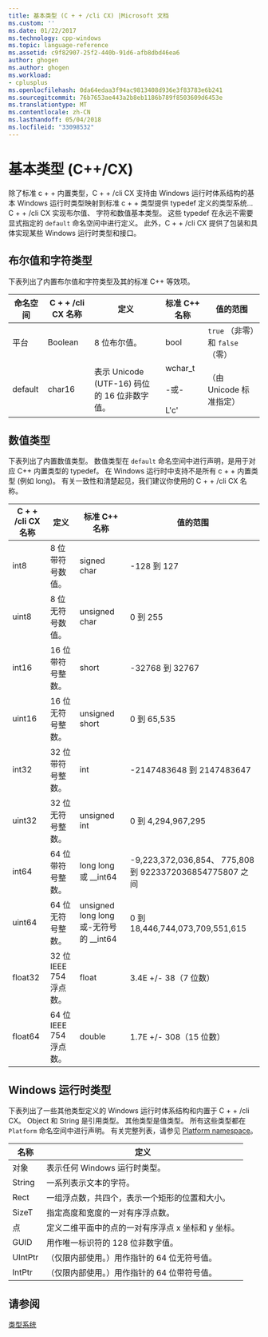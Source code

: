 ```yaml
---
title: 基本类型 (C + + /cli CX) |Microsoft 文档
ms.custom: ''
ms.date: 01/22/2017
ms.technology: cpp-windows
ms.topic: language-reference
ms.assetid: c9f82907-25f2-440b-91d6-afb8dbd46ea6
author: ghogen
ms.author: ghogen
ms.workload:
- cplusplus
ms.openlocfilehash: 0da64edaa3f94ac9813408d936e3f83783e6b241
ms.sourcegitcommit: 76b7653ae443a2b8eb1186b789f8503609d6453e
ms.translationtype: MT
ms.contentlocale: zh-CN
ms.lasthandoff: 05/04/2018
ms.locfileid: "33098532"
---
```

# <a name="fundamental-types-ccx"></a>基本类型 (C++/CX)
除了标准 c + + 内置类型，C + + /cli CX 支持由 Windows 运行时体系结构的基本 Windows 运行时类型映射到标准 c + + 类型提供 typedef 定义的类型系统... C + + /cli CX 实现布尔值、 字符和数值基本类型。 这些 typedef 在永远不需要显式指定的 `default` 命名空间中进行定义。 此外，C + + /cli CX 提供了包装和具体实现某些 Windows 运行时类型和接口。  
  
## <a name="boolean-and-character-types"></a>布尔值和字符类型  
 下表列出了内置布尔值和字符类型及其的标准 C++ 等效项。  
  
|命名空间|C + + /cli CX 名称|定义|标准 C++ 名称|值的范围|  
|---------------|-----------------------------------------------------------------------|----------------|-------------------------|---------------------|  
|平台|Boolean|8 位布尔值。|bool|`true` （非零）和 `false` （零）|  
|default|char16|表示 Unicode (UTF-16) 码位的 16 位非数字值。|wchar_t<br /><br /> -或-<br /><br /> L'c'|（由 Unicode 标准指定）|  
  
## <a name="numeric-types"></a>数值类型  
 下表列出了内置数值类型。 数值类型在 `default` 命名空间中进行声明，是用于对应 C++ 内置类型的 typedef。 在 Windows 运行时中支持不是所有 c + + 内置类型 (例如 long)。 有关一致性和清楚起见，我们建议你使用的 C + + /cli CX 名称。  
  
|C + + /cli CX 名称|定义|标准 C++ 名称|值的范围|  
|-----------------------------------------------------------------------|----------------|-------------------------|---------------------|  
|int8|8 位带符号数值。|signed char|-128 到 127|  
|uint8|8 位无符号数值。|unsigned char|0 到 255|  
|int16|16 位带符号整数。|short|-32768 到 32767|  
|uint16|16 位无符号整数。|unsigned short|0 到 65,535|  
|int32|32 位带符号整数。|int|-2147483648 到 2147483647|  
|uint32|32 位无符号整数。|unsigned int|0 到 4,294,967,295|  
|int64|64 位带符号整数。|long long 或 __int64|-9,223,372,036,854、 775,808 到 9223372036854775807 之间|  
|uint64|64 位无符号整数。|unsigned long long 或-无符号的 __int64|0 到 18,446,744,073,709,551,615|  
|float32|32 位 IEEE 754 浮点数。|float|3.4E +/- 38（7 位数）|  
|float64|64 位 IEEE 754 浮点数。|double|1.7E +/- 308（15 位数）|  
  
## <a name="windows-runtime-types"></a>Windows 运行时类型  
 下表列出了一些其他类型定义的 Windows 运行时体系结构和内置于 C + + /cli CX。 Object 和 String 是引用类型。 其他类型是值类型。 所有这些类型都在 `Platform` 命名空间中进行声明。 有关完整列表，请参见 [Platform namespace](../cppcx/platform-namespace-c-cx.md)。  
  
|名称|定义|  
|----------|----------------|  
|对象|表示任何 Windows 运行时类型。|  
|String|一系列表示文本的字符。|  
|Rect|一组浮点数，共四个，表示一个矩形的位置和大小。|  
|SizeT|指定高度和宽度的一对有序浮点数。|  
|点|定义二维平面中的点的一对有序浮点 x 坐标和 y 坐标。|  
|GUID|用作唯一标识符的 128 位非数字值。|  
|UIntPtr|（仅限内部使用。）用作指针的 64 位无符号值。|  
|IntPtr|（仅限内部使用。）用作指针的 64 位带符号值。|  
  
## <a name="see-also"></a>请参阅  
 [类型系统](../cppcx/type-system-c-cx.md)